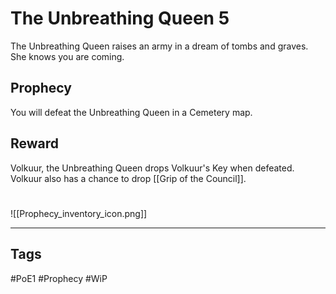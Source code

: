 # The Unbreathing Queen 5
The Unbreathing Queen raises an army in a dream of tombs and graves. She knows you are coming.
## Prophecy
You will defeat the Unbreathing Queen in a Cemetery map.
## Reward
Volkuur, the Unbreathing Queen drops Volkuur's Key when defeated.
Volkuur also has a chance to drop [[Grip of the Council]].

#
![[Prophecy_inventory_icon.png]]

---
## Tags
#PoE1 
#Prophecy
#WiP 